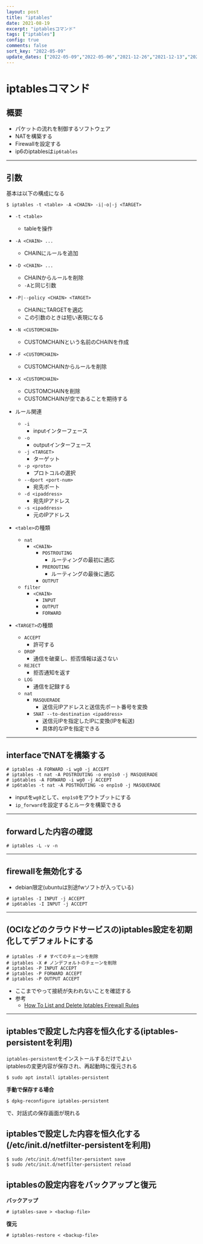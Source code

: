 ```yaml
---
layout: post
title: "iptables"
date: 2021-08-19
excerpt: "iptablesコマンド"
tags: ["iptables"]
config: true
comments: false
sort_key: "2022-05-09"
update_dates: ["2022-05-09","2022-05-06","2021-12-26","2021-12-13","2021-09-16","2021-09-16","2021-09-14","2021-09-07","2021-09-07","2021-08-19"]
---
```


# iptablesコマンド

## 概要
 - パケットの流れを制御するソフトウェア
 - NATを構築する
 - Firewallを設定する
 - ip6のiptablesは`ip6tables`

---

## 引数

基本は以下の構成になる
```console
$ iptables -t <table> -A <CHAIN> -i|-o|-j <TARGET>
```

 - `-t <table>`
   - tableを操作
 - `-A <CHAIN> ...`
   - CHAINにルールを追加
 - `-D <CHAIN> ...`
   - CHAINからルールを削除
   - `-A`と同じ引数
 - `-P|--policy <CHAIN> <TARGET>`
   - CHAINにTARGETを適応
   - この引数のときは短い表現になる
 - `-N <CUSTOMCHAIN>`
   - CUSTOMCHAINという名前のCHAINを作成
 - `-F <CUSTOMCHAIN>`
   - CUSTOMCHAINからルールを削除
 - `-X <CUSTOMCHAIN>`
   - CUSTOMCHAINを削除
   - CUSTOMCHAINが空であることを期待する
 - ルール関連
   - `-i`
	 - inputインターフェース
   - `-o`
	 - outputインターフェース
   - `-j <TARGET>`
	 - ターゲット
   - `-p <proto>`
	 - プロトコルの選択
   - `--dport <port-num>`
	 - 宛先ポート
   - `-d <ipaddress>`
	 - 宛先IPアドレス
   - `-s <ipaddress>`
	 - 元のIPアドレス

 - `<table>`の種類
   - `nat`
	 - `<CHAIN>`
	   - `POSTROUTING`
		 - ルーティングの最初に適応
	   - `PREROUTING`
		 - ルーティングの最後に適応
	   - `OUTPUT`
   - `filter`
	 - `<CHAIN>`
	   - `INPUT`
	   - `OUTPUT`
	   - `FORWARD`

 - `<TARGET>`の種類
   - `ACCEPT`
	 - 許可する
   - `DROP`
	 - 通信を破棄し、拒否情報は返さない
   - `REJECT`
	 - 拒否通知を返す
   - `LOG`
	 - 通信を記録する
   - `nat`
	 - `MASQUERADE`
	   - 送信元IPアドレスと送信先ポート番号を変換
	 - `SNAT --to-destination <ipaddress>`
	   - 送信元IPを指定したIPに変換(IPを転送)
	   - 具体的なIPを指定できる


---

## interfaceでNATを構築する

```console
# iptables -A FORWARD -i wg0 -j ACCEPT
# iptables -t nat -A POSTROUTING -o enp1s0 -j MASQUERADE
# ip6tables -A FORWARD -i wg0 -j ACCEPT
# ip6tables -t nat -A POSTROUTING -o enp1s0 -j MASQUERADE
```
 - inputを`wg0`として、`enp1s0`をアウトプットにする
 - `ip_forward`を設定するとルータを構築できる

---

## forwardした内容の確認

```console
# iptables -L -v -n
```

---

## firewallを無効化する
 - debian限定(ubuntuは別途fwソフトが入っている)

```console
# iptables -I INPUT -j ACCEPT
# ip6tables -I INPUT -j ACCEPT
```

---

## (OCIなどのクラウドサービスの)iptables設定を初期化してデフォルトにする

```console
# iptables -F # すべてのチェーンを削除
# iptables -X # ノンデフォルトのチェーンを削除
# iptables -P INPUT ACCEPT
# iptables -P FORWARD ACCEPT
# iptables -P OUTPUT ACCEPT
```
 - ここまでやって接続が失われないことを確認する
 - 参考
   - [How To List and Delete Iptables Firewall Rules](https://www.digitalocean.com/community/tutorials/how-to-list-and-delete-iptables-firewall-rules)

---

## iptablesで設定した内容を恒久化する(iptables-persistentを利用)

`iptables-persistent`をインストールするだけでよい  
iptablesの変更内容が保存され、再起動時に復元される  

```console
$ sudo apt install iptables-persistent
```

**手動で保存する場合**  

```console
$ dpkg-reconfigure iptables-persistent
```
で、対話式の保存画面が現れる

## iptablesで設定した内容を恒久化する(/etc/init.d/netfilter-persistentを利用)

```console
$ sudo /etc/init.d/netfilter-persistent save
$ sudo /etc/init.d/netfilter-persistent reload
```

## iptablesの設定内容をバックアップと復元

**バックアップ**  
```console
# iptables-save > <backup-file>
```

**復元**  
```console
# iptables-restore < <backup-file>
```
